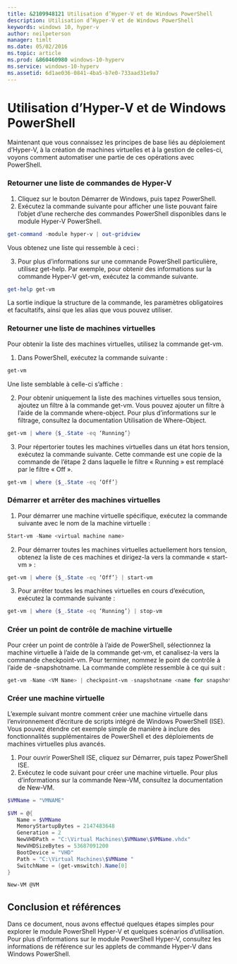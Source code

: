 ```yaml
---
title: &2109948121 Utilisation d’Hyper-V et de Windows PowerShell
description: Utilisation d’Hyper-V et de Windows PowerShell
keywords: windows 10, hyper-v
author: neilpeterson
manager: timlt
ms.date: 05/02/2016
ms.topic: article
ms.prod: &860460980 windows-10-hyperv
ms.service: windows-10-hyperv
ms.assetid: 6d1ae036-0841-4ba5-b7e0-733aad31e9a7
---
```


# Utilisation d’Hyper-V et de Windows PowerShell

Maintenant que vous connaissez les principes de base liés au déploiement d’Hyper-V, à la création de machines virtuelles et à la gestion de celles-ci, voyons comment automatiser une partie de ces opérations avec PowerShell.

### Retourner une liste de commandes de Hyper-V

1.  Cliquez sur le bouton Démarrer de Windows, puis tapez <g id="2" ctype="x-strong">PowerShell</g>.
2.  Exécutez la commande suivante pour afficher une liste pouvant faire l’objet d’une recherche des commandes PowerShell disponibles dans le module Hyper-V PowerShell.

 ```powershell
get-command -module hyper-v | out-gridview
 ```
  Vous obtenez une liste qui ressemble à ceci :

  <g id="1" ctype="x-linkText"></g>

3. Pour plus d’informations sur une commande PowerShell particulière, utilisez <g id="2" ctype="x-code">get-help</g>. Par exemple, pour obtenir des informations sur la commande Hyper-V <g id="2" ctype="x-code">get-vm</g>, exécutez la commande suivante.

  ```powershell
get-help get-vm
  ```
 La sortie indique la structure de la commande, les paramètres obligatoires et facultatifs, ainsi que les alias que vous pouvez utiliser.

 <g id="1" ctype="x-linkText"></g>


### Retourner une liste de machines virtuelles

Pour obtenir la liste des machines virtuelles, utilisez la commande <g id="2" ctype="x-code">get-vm</g>.

1. Dans PowerShell, exécutez la commande suivante :

 ```powershell
get-vm
 ```
 Une liste semblable à celle-ci s’affiche :

 <g id="1" ctype="x-linkText"></g>

2. Pour obtenir uniquement la liste des machines virtuelles sous tension, ajoutez un filtre à la commande <g id="2" ctype="x-code">get-vm</g>. Vous pouvez ajouter un filtre à l’aide de la commande where-object. Pour plus d’informations sur le filtrage, consultez la documentation <g id="2CapsExtId1" ctype="x-link"><g id="2CapsExtId2" ctype="x-linkText">Utilisation de Where-Object</g><g id="2CapsExtId3" ctype="x-title"></g></g>.

 ```powershell
 get-vm | where {$_.State -eq ‘Running’}
 ```
3.  Pour répertorier toutes les machines virtuelles dans un état hors tension, exécutez la commande suivante. Cette commande est une copie de la commande de l’étape 2 dans laquelle le filtre « Running » est remplacé par le filtre « Off ».

 ```powershell
 get-vm | where {$_.State -eq ‘Off’}
 ```

### Démarrer et arrêter des machines virtuelles

1. Pour démarrer une machine virtuelle spécifique, exécutez la commande suivante avec le nom de la machine virtuelle :

 ```powershell
 Start-vm -Name <virtual machine name>
 ```

2. Pour démarrer toutes les machines virtuelles actuellement hors tension, obtenez la liste de ces machines et dirigez-la vers la commande « start-vm » :

  ```powershell
 get-vm | where {$_.State -eq ‘Off’} | start-vm
  ```
3. Pour arrêter toutes les machines virtuelles en cours d’exécution, exécutez la commande suivante :

  ```powershell
 get-vm | where {$_.State -eq ‘Running’} | stop-vm
  ```

### Créer un point de contrôle de machine virtuelle

Pour créer un point de contrôle à l’aide de PowerShell, sélectionnez la machine virtuelle à l’aide de la commande <g id="2" ctype="x-code">get-vm</g>, et canalisez-la vers la commande <g id="4" ctype="x-code">checkpoint-vm</g>. Pour terminer, nommez le point de contrôle à l’aide de <g id="2" ctype="x-code">-snapshotname</g>. La commande complète ressemble à ce qui suit :

 ```powershell
 get-vm -Name <VM Name> | checkpoint-vm -snapshotname <name for snapshot>
 ```
### Créer une machine virtuelle

L’exemple suivant montre comment créer une machine virtuelle dans l’environnement d’écriture de scripts intégré de Windows PowerShell (ISE). Vous pouvez étendre cet exemple simple de manière à inclure des fonctionnalités supplémentaires de PowerShell et des déploiements de machines virtuelles plus avancés.

1. Pour ouvrir PowerShell ISE, cliquez sur Démarrer, puis tapez <g id="2" ctype="x-strong">PowerShell ISE</g>.
2. Exécutez le code suivant pour créer une machine virtuelle. Pour plus d’informations sur la commande New-VM, consultez la documentation de <g id="2CapsExtId1" ctype="x-link"><g id="2CapsExtId2" ctype="x-linkText">New-VM</g><g id="2CapsExtId3" ctype="x-title"></g></g>.

  ```powershell
 $VMName = "VMNAME"

 $VM = @{
     Name = $VMName 
     MemoryStartupBytes = 2147483648
     Generation = 2
     NewVHDPath = "C:\Virtual Machines\$VMName\$VMName.vhdx"
     NewVHDSizeBytes = 53687091200
     BootDevice = "VHD"
     Path = "C:\Virtual Machines\$VMName "
     SwitchName = (get-vmswitch).Name[0]
 }

 New-VM @VM
  ```

## Conclusion et références

Dans ce document, nous avons effectué quelques étapes simples pour explorer le module PowerShell Hyper-V et quelques scénarios d’utilisation. Pour plus d’informations sur le module PowerShell Hyper-V, consultez les <g id="2CapsExtId1" ctype="x-link"><g id="2CapsExtId2" ctype="x-linkText">informations de référence sur les applets de commande Hyper-V dans Windows PowerShell</g><g id="2CapsExtId3" ctype="x-title"></g></g>.






<!--HONumber=May16_HO1-->


